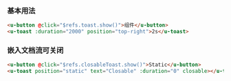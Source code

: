 ### 基本用法

```html
<u-button @click="$refs.toast.show()">组件</u-button>
<u-toast :duration="2000" position="top-right">2s</u-toast>
```

### 嵌入文档流可关闭

``` html
<u-button @click="$refs.closableToast.show()">Static</u-button>
<u-toast position="static" text="Closable" :duration="0" closable></u-toast>
```
